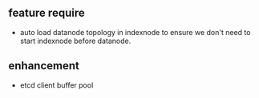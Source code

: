 ## feature require

* auto load datanode topology in indexnode to ensure we don't need to start indexnode before datanode.

## enhancement

* etcd client buffer pool
